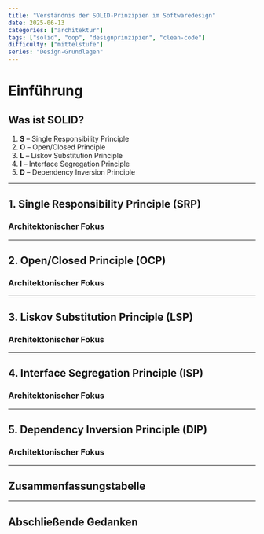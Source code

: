```yaml
---
title: "Verständnis der SOLID-Prinzipien im Softwaredesign"
date: 2025-06-13
categories: ["architektur"]
tags: ["solid", "oop", "designprinzipien", "clean-code"]
difficulty: ["mittelstufe"]
series: "Design-Grundlagen"
---
```


# Einführung

## Was ist SOLID?

1. **S** – Single Responsibility Principle  
2. **O** – Open/Closed Principle  
3. **L** – Liskov Substitution Principle  
4. **I** – Interface Segregation Principle  
5. **D** – Dependency Inversion Principle

---

## 1. Single Responsibility Principle (SRP)

### Architektonischer Fokus

---

## 2. Open/Closed Principle (OCP)

### Architektonischer Fokus

---

## 3. Liskov Substitution Principle (LSP)

### Architektonischer Fokus

---

## 4. Interface Segregation Principle (ISP)

### Architektonischer Fokus

---

## 5. Dependency Inversion Principle (DIP)

### Architektonischer Fokus

---

## Zusammenfassungstabelle

---

## Abschließende Gedanken